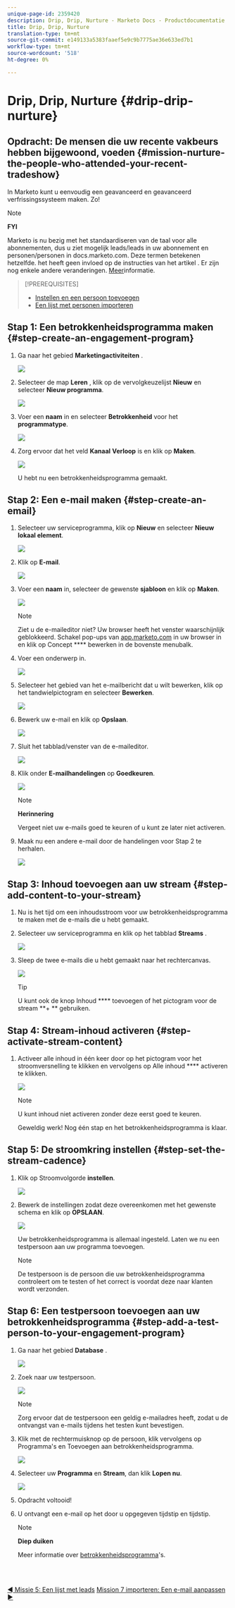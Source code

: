 ```yaml
---
unique-page-id: 2359420
description: Drip, Drip, Nurture - Marketo Docs - Productdocumentatie
title: Drip, Drip, Nurture
translation-type: tm+mt
source-git-commit: e149133a5383faaef5e9c9b7775ae36e633ed7b1
workflow-type: tm+mt
source-wordcount: '518'
ht-degree: 0%

---
```



# Drip, Drip, Nurture {#drip-drip-nurture}

## Opdracht: De mensen die uw recente vakbeurs hebben bijgewoond, voeden {#mission-nurture-the-people-who-attended-your-recent-tradeshow}

In Marketo kunt u eenvoudig een geavanceerd en geavanceerd verfrissingssysteem maken. Zo!

>[!NOTE]
>
>**FYI**
>
>Marketo is nu bezig met het standaardiseren van de taal voor alle abonnementen, dus u ziet mogelijk leads/leads in uw abonnement en personen/personen in docs.marketo.com. Deze termen betekenen hetzelfde. het heeft geen invloed op de instructies van het artikel . Er zijn nog enkele andere veranderingen. [Meer](http://docs.marketo.com/display/DOCS/Updates+to+Marketo+Terminology)informatie.

>[!PREREQUISITES]
>
>* [Instellen en een persoon toevoegen](get-set-up-and-add-a-person.md)
>* [Een lijst met personen importeren](import-a-list-of-people.md)

>



## Stap 1: Een betrokkenheidsprogramma maken {#step-create-an-engagement-program}

1. Ga naar het gebied **Marketingactiviteiten** .

   ![](assets/one-3.png)

1. Selecteer de map **Leren** , klik op de vervolgkeuzelijst **Nieuw** en selecteer **Nieuw programma**.

   ![](assets/two-4.png)

1. Voer een **naam** in en selecteer **Betrokkenheid** voor het **programmatype**.

   ![](assets/three-3.png)

1. Zorg ervoor dat het veld **Kanaal** **Verloop** is en klik op **Maken**.

   ![](assets/four-2.png)

   U hebt nu een betrokkenheidsprogramma gemaakt.

## Stap 2: Een e-mail maken {#step-create-an-email}

1. Selecteer uw serviceprogramma, klik op **Nieuw** en selecteer **Nieuw lokaal element**.

   ![](assets/five-3.png)

1. Klik op **E-mail**.

   ![](assets/six-3.png)

1. Voer een **naam** in, selecteer de gewenste **sjabloon** en klik op **Maken**.

   ![](assets/seven-4.png)

   >[!NOTE]
   >
   >Ziet u de e-maileditor niet? Uw browser heeft het venster waarschijnlijk geblokkeerd. Schakel pop-ups van [app.marketo.com](http://app.marketo.com) in uw browser in en klik op Concept **** bewerken in de bovenste menubalk.

1. Voer een onderwerp in.

   ![](assets/eight-2.png)

1. Selecteer het gebied van het e-mailbericht dat u wilt bewerken, klik op het tandwielpictogram en selecteer **Bewerken**.

   ![](assets/nine-1.png)

1. Bewerk uw e-mail en klik op **Opslaan**.

   ![](assets/ten-3.png)

1. Sluit het tabblad/venster van de e-maileditor.

   ![](assets/eleven-3.png)

1. Klik onder **E-mailhandelingen** op **Goedkeuren**.

   ![](assets/twelve-2.png)

   >[!NOTE]
   >
   >**Herinnering**
   >
   >
   >Vergeet niet uw e-mails goed te keuren of u kunt ze later niet activeren.

1. Maak nu een andere e-mail door de handelingen voor Stap 2 te herhalen.

   ![](assets/thirteen-2.png)

## Stap 3: Inhoud toevoegen aan uw stream {#step-add-content-to-your-stream}

1. Nu is het tijd om een inhoudsstroom voor uw betrokkenheidsprogramma te maken met de e-mails die u hebt gemaakt.
1. Selecteer uw serviceprogramma en klik op het tabblad **Streams** .

   ![](assets/fourteen-2.png)

1. Sleep de twee e-mails die u hebt gemaakt naar het rechtercanvas.

   ![](assets/fifteen-2.png)

   >[!TIP]
   >
   >U kunt ook de knop Inhoud **** toevoegen of het pictogram voor de stream **+ ** gebruiken.

## Stap 4: Stream-inhoud activeren {#step-activate-stream-content}

1. Activeer alle inhoud in één keer door op het pictogram voor het stroomversnelling te klikken en vervolgens op Alle inhoud **** activeren te klikken.

   ![](assets/image2014-9-24-12-3a48-3a28.png)

   >[!NOTE]
   >
   >U kunt inhoud niet activeren zonder deze eerst goed te keuren.

   Geweldig werk! Nog één stap en het betrokkenheidsprogramma is klaar.

## Stap 5: De stroomkring instellen {#step-set-the-stream-cadence}

1. Klik op Stroomvolgorde **instellen**.

   ![](assets/seventeen.png)

1. Bewerk de instellingen zodat deze overeenkomen met het gewenste schema en klik op **OPSLAAN**.

   ![](assets/image2014-9-24-12-3a49-3a5.png)

   Uw betrokkenheidsprogramma is allemaal ingesteld. Laten we nu een testpersoon aan uw programma toevoegen.

   >[!NOTE]
   >
   >De testpersoon is de persoon die uw betrokkenheidsprogramma controleert om te testen of het correct is voordat deze naar klanten wordt verzonden.

## Stap 6: Een testpersoon toevoegen aan uw betrokkenheidsprogramma {#step-add-a-test-person-to-your-engagement-program}

1. Ga naar het gebied **Database** .

   ![](assets/nineteen-1.png)

1. Zoek naar uw testpersoon.

   ![](assets/twenty-1.png)

   >[!NOTE]
   >
   >Zorg ervoor dat de testpersoon een geldig e-mailadres heeft, zodat u de ontvangst van e-mails tijdens het testen kunt bevestigen.

1. Klik met de rechtermuisknop op de persoon, klik vervolgens op Programma&#39;s en Toevoegen aan betrokkenheidsprogramma.

   ![](assets/twenty-one.png)

1. Selecteer uw **Programma** en **Stream**, dan klik **Lopen nu**.

   ![](assets/twenty-two.png)

1. Opdracht voltooid!
1. U ontvangt een e-mail op het door u opgegeven tijdstip en tijdstip.

   >[!NOTE]
   >
   >**Diep duiken**
   >
   >
   >Meer informatie over [betrokkenheidsprogramma](http://docs.marketo.com/display/docs/drip+nurturing)&#39;s.

<br> 

[◄ Missie 5: Een lijst met leads](import-a-list-of-people.md) [Mission 7 importeren: Een e-mail aanpassen ►](personalize-an-email.md)